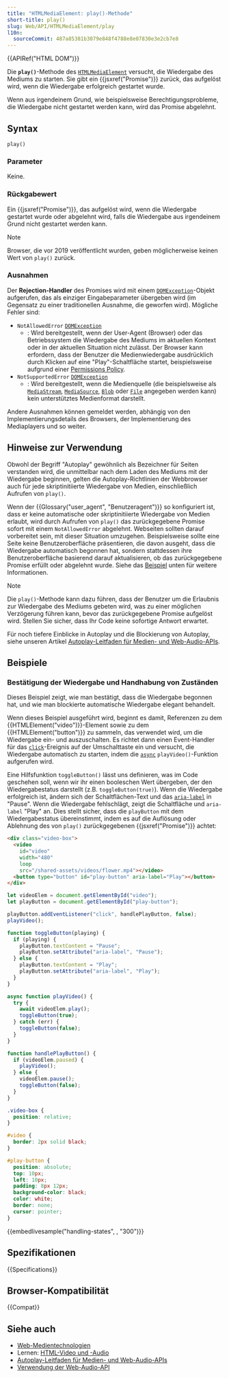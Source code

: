 ```yaml
---
title: "HTMLMediaElement: play()-Methode"
short-title: play()
slug: Web/API/HTMLMediaElement/play
l10n:
  sourceCommit: 487a85381b3079e848f4788e8e07830e3e2cb7e8
---
```


{{APIRef("HTML DOM")}}

Die **`play()`**-Methode des [`HTMLMediaElement`](/de/docs/Web/API/HTMLMediaElement) versucht, die Wiedergabe des Mediums zu starten. Sie gibt ein {{jsxref("Promise")}} zurück, das aufgelöst wird, wenn die Wiedergabe erfolgreich gestartet wurde.

Wenn aus irgendeinem Grund, wie beispielsweise Berechtigungsprobleme, die Wiedergabe nicht gestartet werden kann, wird das Promise abgelehnt.

## Syntax

```js-nolint
play()
```

### Parameter

Keine.

### Rückgabewert

Ein {{jsxref("Promise")}}, das aufgelöst wird, wenn die Wiedergabe gestartet wurde oder abgelehnt wird, falls die Wiedergabe aus irgendeinem Grund nicht gestartet werden kann.

> [!NOTE]
> Browser, die vor 2019 veröffentlicht wurden, geben möglicherweise keinen Wert von `play()` zurück.

### Ausnahmen

Der **Rejection-Handler** des Promises wird mit einem [`DOMException`](/de/docs/Web/API/DOMException)-Objekt aufgerufen, das als einziger Eingabeparameter übergeben wird (im Gegensatz zu einer traditionellen Ausnahme, die geworfen wird). Mögliche Fehler sind:

- `NotAllowedError` [`DOMException`](/de/docs/Web/API/DOMException)
  - : Wird bereitgestellt, wenn der User-Agent (Browser) oder das Betriebssystem die Wiedergabe des Mediums im aktuellen Kontext oder in der aktuellen Situation nicht zulässt. Der Browser kann erfordern, dass der Benutzer die Medienwiedergabe ausdrücklich durch Klicken auf eine "Play"-Schaltfläche startet, beispielsweise aufgrund einer [Permissions Policy](/de/docs/Web/HTTP/Guides/Permissions_Policy).
- `NotSupportedError` [`DOMException`](/de/docs/Web/API/DOMException)
  - : Wird bereitgestellt, wenn die Medienquelle (die beispielsweise als [`MediaStream`](/de/docs/Web/API/MediaStream), [`MediaSource`](/de/docs/Web/API/MediaSource), [`Blob`](/de/docs/Web/API/Blob) oder [`File`](/de/docs/Web/API/File) angegeben werden kann) kein unterstütztes Medienformat darstellt.

Andere Ausnahmen können gemeldet werden, abhängig von den Implementierungsdetails des Browsers, der Implementierung des Mediaplayers und so weiter.

## Hinweise zur Verwendung

Obwohl der Begriff "Autoplay" gewöhnlich als Bezeichner für Seiten verstanden wird, die unmittelbar nach dem Laden des Mediums mit der Wiedergabe beginnen, gelten die Autoplay-Richtlinien der Webbrowser auch für jede skriptinitiierte Wiedergabe von Medien, einschließlich Aufrufen von `play()`.

Wenn der {{Glossary("user_agent", "Benutzeragent")}} so konfiguriert ist, dass er keine automatische oder skriptinitiierte Wiedergabe von Medien erlaubt, wird durch Aufrufen von `play()` das zurückgegebene Promise sofort mit einem `NotAllowedError` abgelehnt. Webseiten sollten darauf vorbereitet sein, mit dieser Situation umzugehen. Beispielsweise sollte eine Seite keine Benutzeroberfläche präsentieren, die davon ausgeht, dass die Wiedergabe automatisch begonnen hat, sondern stattdessen ihre Benutzeroberfläche basierend darauf aktualisieren, ob das zurückgegebene Promise erfüllt oder abgelehnt wurde. Siehe das [Beispiel](#beispiele) unten für weitere Informationen.

> [!NOTE]
> Die `play()`-Methode kann dazu führen, dass der Benutzer um die Erlaubnis zur Wiedergabe des Mediums gebeten wird, was zu einer möglichen Verzögerung führen kann, bevor das zurückgegebene Promise aufgelöst wird. Stellen Sie sicher, dass Ihr Code keine sofortige Antwort erwartet.

Für noch tiefere Einblicke in Autoplay und die Blockierung von Autoplay, siehe unseren Artikel [Autoplay-Leitfaden für Medien- und Web-Audio-APIs](/de/docs/Web/Media/Guides/Autoplay).

## Beispiele

### Bestätigung der Wiedergabe und Handhabung von Zuständen

Dieses Beispiel zeigt, wie man bestätigt, dass die Wiedergabe begonnen hat, und wie man blockierte automatische Wiedergabe elegant behandelt.

Wenn dieses Beispiel ausgeführt wird, beginnt es damit, Referenzen zu dem {{HTMLElement("video")}}-Element sowie zu dem {{HTMLElement("button")}} zu sammeln, das verwendet wird, um die Wiedergabe ein- und auszuschalten. Es richtet dann einen Event-Handler für das [`click`](/de/docs/Web/API/Element/click_event)-Ereignis auf der Umschalttaste ein und versucht, die Wiedergabe automatisch zu starten, indem die [`async`](/de/docs/Web/JavaScript/Reference/Statements/async_function) `playVideo()`-Funktion aufgerufen wird.

Eine Hilfsfunktion `toggleButton()` lässt uns definieren, was im Code geschehen soll, wenn wir ihr einen booleschen Wert übergeben, der den Wiedergabestatus darstellt (z.B. `toggleButton(true)`). Wenn die Wiedergabe erfolgreich ist, ändern sich der Schaltflächen-Text und das [`aria-label`](/de/docs/Web/Accessibility/ARIA/Reference/Attributes/aria-label) in "Pause". Wenn die Wiedergabe fehlschlägt, zeigt die Schaltfläche und `aria-label` "Play" an. Dies stellt sicher, dass die `playButton` mit dem Wiedergabestatus übereinstimmt, indem es auf die Auflösung oder Ablehnung des von `play()` zurückgegebenen {{jsxref("Promise")}} achtet:

```html live-sample___handling-states
<div class="video-box">
  <video
    id="video"
    width="480"
    loop
    src="/shared-assets/videos/flower.mp4"></video>
  <button type="button" id="play-button" aria-label="Play"></button>
</div>
```

```js live-sample___handling-states
let videoElem = document.getElementById("video");
let playButton = document.getElementById("play-button");

playButton.addEventListener("click", handlePlayButton, false);
playVideo();

function toggleButton(playing) {
  if (playing) {
    playButton.textContent = "Pause";
    playButton.setAttribute("aria-label", "Pause");
  } else {
    playButton.textContent = "Play";
    playButton.setAttribute("aria-label", "Play");
  }
}

async function playVideo() {
  try {
    await videoElem.play();
    toggleButton(true);
  } catch (err) {
    toggleButton(false);
  }
}

function handlePlayButton() {
  if (videoElem.paused) {
    playVideo();
  } else {
    videoElem.pause();
    toggleButton(false);
  }
}
```

```css hidden live-sample___handling-states
.video-box {
  position: relative;
}

#video {
  border: 2px solid black;
}

#play-button {
  position: absolute;
  top: 10px;
  left: 10px;
  padding: 8px 12px;
  background-color: black;
  color: white;
  border: none;
  cursor: pointer;
}
```

{{embedlivesample("handling-states", , "300")}}

## Spezifikationen

{{Specifications}}

## Browser-Kompatibilität

{{Compat}}

## Siehe auch

- [Web-Medientechnologien](/de/docs/Web/Media)
- Lernen: [HTML-Video und -Audio](/de/docs/Learn_web_development/Core/Structuring_content/HTML_video_and_audio)
- [Autoplay-Leitfaden für Medien- und Web-Audio-APIs](/de/docs/Web/Media/Guides/Autoplay)
- [Verwendung der Web-Audio-API](/de/docs/Web/API/Web_Audio_API/Using_Web_Audio_API)

